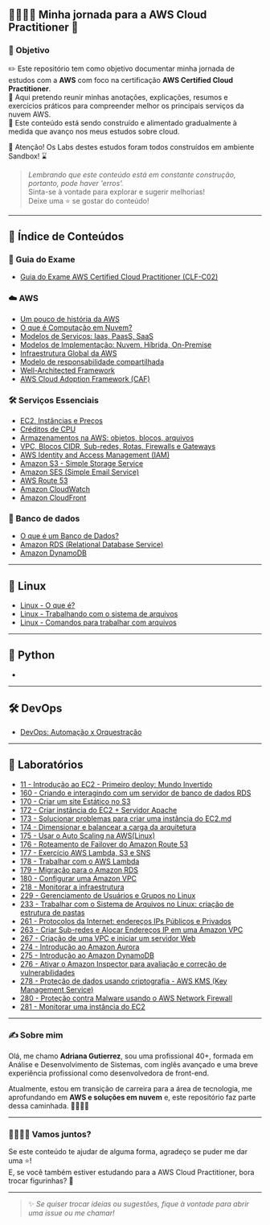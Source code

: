 ## 🚶🏻‍♀️‍➡️ Minha jornada para a AWS Cloud Practitioner 🚀

### 🎯 Objetivo  

✏️ Este repositório tem como objetivo documentar minha jornada de estudos com a **AWS** com foco na certificação **AWS Certified Cloud Practitioner**.  
📝 Aqui pretendo reunir minhas anotações, explicações, resumos e exercícios práticos para compreender melhor os principais serviços da nuvem AWS.  
🚧 Este conteúdo está sendo construído e alimentado gradualmente à medida que avanço nos meus estudos sobre cloud.  

🛑 Atenção! Os Labs destes estudos foram todos construídos em ambiente Sandbox! ⌛

> *Lembrando que este conteúdo está em constante construção, portanto, pode haver 'erros'.*  
> Sinta-se à vontade para explorar e sugerir melhorias!  
> Deixe uma ⭐ se gostar do conteúdo!  

---

## 📒 Índice de Conteúdos

### 📖 Guia do Exame

- [Guia do Exame AWS Certified Cloud Practitioner (CLF-C02)](https://github.com/DrikaDev/Estudando-AWS-Cloud-Practitioner/blob/main/conteudos/Guia%20do%20exame%20AWS%20Certified%20Cloud%20Practitioner.md)

### ☁️ AWS

- [Um pouco de história da AWS](https://github.com/DrikaDev/Estudando-AWS-Cloud-Practitioner/blob/main/conteudos/Um%20pouco%20de%20hist%C3%B3ria.md)
- [O que é Computação em Nuvem?](https://github.com/DrikaDev/Estudando-AWS-Cloud-Practitioner/blob/main/conteudos/O%20que%20%C3%A9%20computa%C3%A7%C3%A3o%20em%20nuvem.md)
- [Modelos de Serviços: Iaas, PaasS, SaaS](https://github.com/DrikaDev/Estudando-AWS-Cloud-Practitioner/blob/main/conteudos/Modelos%20de%20Servi%C3%A7o%3A%20IaaS%2C%20PaaS%2C%20SaaS.md)  
- [Modelos de Implementação: Nuvem, Híbrida, On-Premise](https://github.com/DrikaDev/Estudando-AWS-Cloud-Practitioner/blob/main/conteudos/Modelos%20de%20implementa%C3%A7%C3%A3o:%20nuvem,%20h%C3%ADbrida,%20on-primise.md)
- [Infraestrutura Global da AWS](https://github.com/DrikaDev/Estudando-AWS-Cloud-Practitioner/blob/main/conteudos/Infraestrutura%20global%20da%20AWS.md)
- [Modelo de responsabilidade compartilhada](https://github.com/DrikaDev/Estudando-AWS-Cloud-Practitioner/blob/main/conteudos/Modelo%20de%20Responsabilidade%20Compartilhada.md)
- [Well-Architected Framework](https://github.com/DrikaDev/Estudando-AWS-Cloud-Practitioner/blob/main/conteudos/AWS%20Well-Architected%20Framework.md)
- [AWS Cloud Adoption Framework (CAF)](https://github.com/DrikaDev/Estudando-AWS-Cloud-Practitioner/blob/main/conteudos/AWS%20CAF.md)

### 🛠️ Serviços Essenciais 

- [EC2, Instâncias e Preços](https://github.com/DrikaDev/Estudando-AWS-Cloud-Practitioner/blob/main/conteudos/EC2%2C%20Inst%C3%A2ncias%20e%20Pre%C3%A7os.md)
- [Créditos de CPU](https://github.com/DrikaDev/Estudando-AWS-Cloud-Practitioner/blob/main/conteudos/Cr%C3%A9ditos%20de%20CPU.md)
- [Armazenamentos na AWS: objetos, blocos, arquivos](https://github.com/DrikaDev/Estudando-AWS-Cloud-Practitioner/blob/main/conteudos/Armazenamentos%20na%20AWS.md)
- [VPC, Blocos CIDR, Sub-redes, Rotas, Firewalls e Gateways](https://github.com/DrikaDev/Estudando-AWS-Cloud-Practitioner/blob/main/conteudos/VPC,%20Blocos%20CIDR,%20Sub-redes,%20Rotas,%20Firewalls%20e%20Gateways.md)
- [AWS Identity and Access Management (IAM)](https://github.com/DrikaDev/Estudando-AWS-Cloud-Practitioner/blob/main/conteudos/AWS%20Identity%20and%20Access%20Management%20(IAM).md)
- [Amazon S3 - Simple Storage Service](https://github.com/DrikaDev/Estudando-AWS-Cloud-Practitioner/blob/main/conteudos/Amazon%20S3%20-%20Simple%20Storage%20Service.md)
- [Amazon SES (Simple Email Service)](https://github.com/DrikaDev/Estudando-AWS-Cloud-Practitioner/blob/main/conteudos/Amazon%20SES.md)
- [AWS Route 53](https://github.com/DrikaDev/Estudando-AWS-Cloud-Practitioner/blob/main/conteudos/AWS%20Route%2053.md)
- [Amazon CloudWatch](https://github.com/DrikaDev/Estudando-AWS-Cloud-Practitioner/blob/main/conteudos/Amazon%20CloudWatch.md)
- [Amazon CloudFront](https://github.com/DrikaDev/Estudando-AWS-Cloud-Practitioner/tree/main/conteudos)

### 🎲 Banco de dados 

- [O que é um Banco de Dados?](https://github.com/DrikaDev/Estudando-AWS-Cloud-Practitioner/blob/main/conteudos/Banco%20de%20dados.md)
- [Amazon RDS (Relational Database Service)](https://github.com/DrikaDev/Estudando-AWS-Cloud-Practitioner/blob/main/conteudos/Amazon%20RDS%20(Relational%20Database%20Service).md)
- [Amazon DynamoDB](https://github.com/DrikaDev/Estudando-AWS-Cloud-Practitioner/blob/main/conteudos/Amazon%20DynamoDB.md)
  
---

## 🐧 Linux 

- [Linux - O que é?](https://github.com/DrikaDev/Estudando-AWS-Cloud-Practitioner/blob/main/conteudos/Linux%20-%20O%20que%20%C3%A9.md)
- [Linux - Trabalhando com o sistema de arquivos](https://github.com/DrikaDev/Estudando-AWS-Cloud-Practitioner/blob/main/conteudos/Linux%20-%20Trabalhando%20com%20o%20sistema%20de%20arquivos.md)
- [Linux - Comandos para trabalhar com arquivos](https://github.com/DrikaDev/Estudando-AWS-Cloud-Practitioner/blob/main/conteudos/Linux%20-%20Comandos%20para%20trabalhar%20com%20arquivos.md)

---

## 🐍 Python 

- []()

---

## 🛠️ DevOps

- [DevOps: Automação x Orquestração](https://github.com/DrikaDev/Estudando-AWS-Cloud-Practitioner/blob/main/conteudos/DevOps%20-%20Automa%C3%A7%C3%A3o%20x%20Orquestra%C3%A7%C3%A3o.md)

---

## 🧪 Laboratórios 

- [11 - Introdução ao EC2 - Primeiro deploy: Mundo Invertido](https://github.com/DrikaDev/Estudando-AWS-Cloud-Practitioner/blob/main/conteudos/Lab%2011%20-%20Introdu%C3%A7%C3%A3o%20ao%20EC2%20-%20Primeiro%20deploy.md)
- [160 - Criando e interagindo com um servidor de banco de dados RDS](https://github.com/DrikaDev/Estudando-AWS-Cloud-Practitioner/blob/main/conteudos/Lab%20160%20-%20Criando%20e%20interagindo%20com%20um%20servidor%20de%20banco%20de%20dados%20RDS.md)
- [170 - Criar um site Estático no S3](https://github.com/DrikaDev/Estudando-AWS-Cloud-Practitioner/blob/main/conteudos/Lab%20170%20-%20Criar%20um%20site%20Est%C3%A1tico%20no%20S3.md)  
- [172 - Criar instância do EC2 + Servidor Apache](https://github.com/DrikaDev/Estudando-AWS-Cloud-Practitioner/blob/main/conteudos/Lab%20172%20-%20Criar%20instancia%20do%20EC2%20+%20Servidor%20Apache.md)
- [173 - Solucionar problemas para criar uma instância do EC2.md](https://github.com/DrikaDev/Estudando-AWS-Cloud-Practitioner/blob/main/conteudos/Lab%20173%20-%20Solucionar%20problemas%20para%20criar%20uma%20inst%C3%A2ncia%20do%20EC2.md#%C3%ADndice)
- [174 - Dimensionar e balancear a carga da arquitetura](https://github.com/DrikaDev/Estudando-AWS-Cloud-Practitioner/blob/main/conteudos/Lab%20174%20-%20Dimensionar%20e%20balancear%20a%20carga%20da%20arquitetura.md)
- [175 - Usar o Auto Scaling na AWS(Linux)](https://github.com/DrikaDev/Estudando-AWS-Cloud-Practitioner/blob/main/conteudos/Lab%20175%20-%20Usar%20o%20Auto%20Scaling%20na%20AWS.md)
- [176 - Roteamento de Failover do Amazon Route 53](https://github.com/DrikaDev/Estudando-AWS-Cloud-Practitioner/blob/main/conteudos/Lab%20176%20-%20Roteamento%20de%20failover%20do%20Route%2053.md)
- [177 - Exercício AWS Lambda, S3 e SNS](https://github.com/DrikaDev/Estudando-AWS-Cloud-Practitioner/blob/main/conteudos/Lab%20177%20-%20Exerc%C3%ADcio%20do%20AWS%20Lambda.md)
- [178 - Trabalhar com o AWS Lambda](https://github.com/DrikaDev/Estudando-AWS-Cloud-Practitioner/blob/main/conteudos/Lab%20178%20-%20Trabalhar%20com%20AWS%20Lambda.md)
- [179 - Migração para o Amazon RDS](https://github.com/DrikaDev/Estudando-AWS-Cloud-Practitioner/blob/main/conteudos/Lab%20179%20-%20Migra%C3%A7%C3%A3o%20para%20o%20Amazon%20RDS.md)
- [180 - Configurar uma Amazon VPC](https://github.com/DrikaDev/Estudando-AWS-Cloud-Practitioner/blob/main/conteudos/Lab%20180%20-%20Configurar%20uma%20Amazon%20VPC.md)
- [218 - Monitorar a infraestrutura](https://github.com/DrikaDev/Estudando-AWS-Cloud-Practitioner/blob/main/conteudos/Lab%20218%20-%20Monitorar%20a%20infraestrutura.md)
- [229 - Gerenciamento de Usuários e Grupos no Linux](https://github.com/DrikaDev/Estudando-AWS-Cloud-Practitioner/blob/main/conteudos/Lab%20229%20-%20Gerenciamento%20de%20usu%C3%A1rios%20e%20grupos.md)
- [233 - Trabalhar com o Sistema de Arquivos no Linux: criação de estrutura de pastas](https://github.com/DrikaDev/Estudando-AWS-Cloud-Practitioner/blob/main/conteudos/Lab%20233%20-%20Trabalhar%20com%20o%20Sistema%20de%20Arquivos%20no%20Linux.md)
- [261 - Protocolos da Internet: endereços IPs Públicos e Privados](https://github.com/DrikaDev/Estudando-AWS-Cloud-Practitioner/blob/main/conteudos/Lab%20261%20-%20Protocolos%20da%20Internet%20-%20enderecos%20IP%20publicos%20e%20privados.md)
- [263 - Criar Sub-redes e Alocar Endereços IP em uma Amazon VPC](https://github.com/DrikaDev/Estudando-AWS-Cloud-Practitioner/blob/main/conteudos/Lab%20263%20-%20Criar%20Sub-redes%20e%20Alocar%20Endere%C3%A7os%20IP%20em%20uma%20Amazon%20VPC.md) 
- [267 - Criação de uma VPC e iniciar um servidor Web](https://github.com/DrikaDev/Estudando-AWS-Cloud-Practitioner/blob/main/conteudos/Lab%20267%20-%20Criar%20uma%20VPC%20e%20iniciar%20um%20servidor%20Web.md) 
- [274 - Introdução ao Amazon Aurora](https://github.com/DrikaDev/Estudando-AWS-Cloud-Practitioner/blob/main/conteudos/Lab%20274%20-%20Introdu%C3%A7%C3%A3o%20ao%20Amazon%20Aurora.md)
- [275 - Introdução ao Amazon DynamoDB](https://github.com/DrikaDev/Estudando-AWS-Cloud-Practitioner/blob/main/conteudos/Lab%20275%20-%20Introdu%C3%A7%C3%A3o%20ao%20Amazon%20DynamoDB.md)
- [276 - Ativar o Amazon Inspector para avaliação e correção de vulnerabilidades](https://github.com/DrikaDev/Estudando-AWS-Cloud-Practitioner/blob/main/conteudos/Lab%20276%20-%20Ativar%20o%20Amazon%20Inspector%20para%20avalia%C3%A7%C3%A3o%20e%20corre%C3%A7%C3%A3o%20de%20vulnerabilidades.md)
- [278 - Proteção de dados usando criptografia - AWS KMS (Key Management Service)](https://github.com/DrikaDev/Estudando-AWS-Cloud-Practitioner/blob/main/conteudos/Lab%20278%20-%20Prote%C3%A7%C3%A3o%20de%20dados%20usando%20criptografia.md)
- [280 - Proteção contra Malware usando o AWS Network Firewall](https://github.com/DrikaDev/Estudando-AWS-Cloud-Practitioner/blob/main/conteudos/Lab%20280%20-%20Prote%C3%A7%C3%A3o%20contra%20malware%20usando%20o%20AWS%20Network%20Firewall.md)
- [281 - Monitorar uma instância do EC2](https://github.com/DrikaDev/Estudando-AWS-Cloud-Practitioner/blob/main/conteudos/Lab%20281%20-%20Monitorar%20uma%20inst%C3%A2ncia%20do%20EC2.md)

---

### ✍️ Sobre mim

Olá, me chamo **Adriana Gutierrez**, sou uma profissional 40+, formada em Análise e Desenvolvimento de Sistemas, com inglês avançado e uma breve experiência profissional como desenvolvedora de front-end. 

Atualmente, estou em transição de carreira para a área de tecnologia, me aprofundando em **AWS e soluções em nuvem** e, este repositório faz parte dessa caminhada. 🚶🏻‍♀️‍➡️

---

### 🫱🏻‍🫲🏼 Vamos juntos?

Se este conteúdo te ajudar de alguma forma, agradeço se puder me dar uma ⭐!  
E, se você também estiver estudando para a AWS Cloud Practitioner, bora trocar figurinhas? 🤩

---

> ✨ *Se quiser trocar ideias ou sugestões, fique à vontade para abrir uma issue ou me chamar!*  
